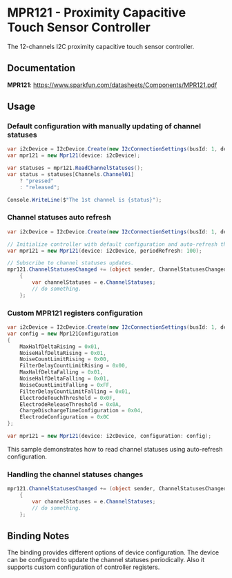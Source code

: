 ﻿# MPR121 - Proximity Capacitive Touch Sensor Controller

The 12-channels I2C proximity capacitive touch sensor controller.

## Documentation

**MPR121**: https://www.sparkfun.com/datasheets/Components/MPR121.pdf

## Usage

### Default configuration with manually updating of channel statuses

```csharp
var i2cDevice = I2cDevice.Create(new I2cConnectionSettings(busId: 1, deviceAddress: Mpr121.DefaultI2cAddress));
var mpr121 = new Mpr121(device: i2cDevice);

var statuses = mpr121.ReadChannelStatuses();
var status = statuses[Channels.Channel01]
    ? "pressed"
    : "released";

Console.WriteLine($"The 1st channel is {status}");
```

### Channel statuses auto refresh

```csharp
var i2cDevice = I2cDevice.Create(new I2cConnectionSettings(busId: 1, deviceAddress: Mpr121.DefaultI2cAddress));

// Initialize controller with default configuration and auto-refresh the channel statuses every 100 ms.
var mpr121 = new Mpr121(device: i2cDevice, periodRefresh: 100);

// Subscribe to channel statuses updates.
mpr121.ChannelStatusesChanged += (object sender, ChannelStatusesChangedEventArgs e) =>
    {
        var channelStatuses = e.ChannelStatuses;
        // do something.
    };
```

### Custom MPR121 registers configuration

```csharp
var i2cDevice = I2cDevice.Create(new I2cConnectionSettings(busId: 1, deviceAddress: Mpr121.DefaultI2cAddress));
var config = new Mpr121Configuration
{
    MaxHalfDeltaRising = 0x01,
    NoiseHalfDeltaRising = 0x01,
    NoiseCountLimitRising = 0x00,
    FilterDelayCountLimitRising = 0x00,
    MaxHalfDeltaFalling = 0x01,
    NoiseHalfDeltaFalling = 0x01,
    NoiseCountLimitFalling = 0xFF,
    FilterDelayCountLimitFalling = 0x01,
    ElectrodeTouchThreshold = 0x0F,
    ElectrodeReleaseThreshold = 0x0A,
    ChargeDischargeTimeConfiguration = 0x04,
    ElectrodeConfiguration = 0x0C
};

var mpr121 = new Mpr121(device: i2cDevice, configuration: config);
```



This sample demonstrates how to read channel statuses using auto-refresh configuration.

### Handling the channel statuses changes

```csharp
mpr121.ChannelStatusesChanged += (object sender, ChannelStatusesChangedEventArgs e) =>
    {
        var channelStatuses = e.ChannelStatuses;
        // do something.
    };
```

## Binding Notes

The binding provides different options of device configuration. The device can be configured to update the channel statuses periodically. Also it supports custom configuration of controller registers.
